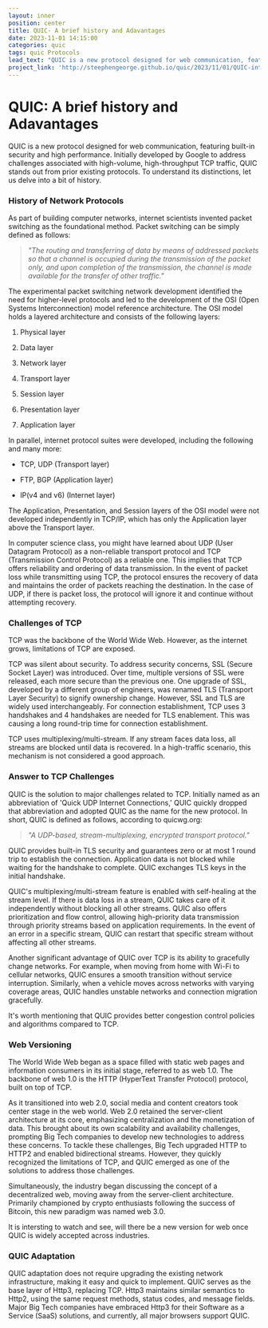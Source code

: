 ```yaml
---
layout: inner
position: center
title: QUIC- A brief history and Adavantages
date: 2023-11-01 14:15:00
categories: quic 
tags: quic Protocols
lead_text: "QUIC is a new protocol designed for web communication, featuring built-in security and high performance. Initially developed by Google to address challenges associated with high-volume, high-throughput TCP traffic, QUIC stands out from prior existing protocols."
project_link: 'http://steephengeorge.github.io/quic/2023/11/01/QUIC-intro-adv-history.html'
---
```


# QUIC: A brief history and Adavantages 

QUIC is a new protocol designed for web communication, featuring
built-in security and high performance. Initially developed by Google to
address challenges associated with high-volume, high-throughput TCP
traffic, QUIC stands out from prior existing protocols. To understand
its distinctions, let us delve into a bit of history.

### History of Network Protocols

As part of building computer networks, internet scientists invented
packet switching as the foundational method. Packet switching can be
simply defined as follows:

> *\"The routing and transferring of data by means of addressed packets
> so that a channel is occupied during the transmission of the packet
> only, and upon completion of the transmission, the channel is made
> available for the transfer of other traffic.\"*

The experimental packet switching network development identified the
need for higher-level protocols and led to the development of the OSI
(Open Systems Interconnection) model reference architecture. The OSI
model holds a layered architecture and consists of the following layers:

1.  Physical layer

2.  Data layer

3.  Network layer

4.  Transport layer

5.  Session layer

6.  Presentation layer

7.  Application layer

In parallel, internet protocol suites were developed, including the
following and many more:

-   TCP, UDP (Transport layer)

-   FTP, BGP (Application layer)

-   IP(v4 and v6) (Internet layer)

The Application, Presentation, and Session layers of the OSI model were
not developed independently in TCP/IP, which has only the Application
layer above the Transport layer.

In computer science class, you might have learned about UDP (User
Datagram Protocol) as a non-reliable transport protocol and TCP
(Transmission Control Protocol) as a reliable one. This implies that TCP
offers reliability and ordering of data transmission. In the event of
packet loss while transmitting using TCP, the protocol ensures the
recovery of data and maintains the order of packets reaching the
destination. In the case of UDP, if there is packet loss, the protocol
will ignore it and continue without attempting recovery.

### Challenges of TCP

TCP was the backbone of the World Wide Web. However, as the internet
grows, limitations of TCP are exposed.

TCP was silent about security. To address security concerns, SSL (Secure
Socket Layer) was introduced. Over time, multiple versions of SSL were
released, each more secure than the previous one. One upgrade of SSL,
developed by a different group of engineers, was renamed TLS (Transport
Layer Security) to signify ownership change. However, SSL and TLS are
widely used interchangeably. For connection establishment, TCP uses 3
handshakes and 4 handshakes are needed for TLS enablement. This was
causing a long round-trip time for connection establishment.

TCP uses multiplexing/multi-stream. If any stream faces data loss, all
streams are blocked until data is recovered. In a high-traffic scenario,
this mechanism is not considered a good approach.

### Answer to TCP Challenges

QUIC is the solution to major challenges related to TCP. Initially named
as an abbreviation of 'Quick UDP Internet Connections,' QUIC quickly
dropped that abbreviation and adopted QUIC as the name for the new
protocol. In short, QUIC is defined as follows, according to quicwg.org:

> *\"A UDP-based, stream-multiplexing, encrypted transport protocol.\"*

QUIC provides built-in TLS security and guarantees zero or at most 1
round trip to establish the connection. Application data is not blocked
while waiting for the handshake to complete. QUIC exchanges TLS keys in
the initial handshake.

QUIC\'s multiplexing/multi-stream feature is enabled with self-healing
at the stream level. If there is data loss in a stream, QUIC takes care
of it independently without blocking all other streams. QUIC also offers
prioritization and flow control, allowing high-priority data
transmission through priority streams based on application requirements.
In the event of an error in a specific stream, QUIC can restart that
specific stream without affecting all other streams.

Another significant advantage of QUIC over TCP is its ability to
gracefully change networks. For example, when moving from home with
Wi-Fi to cellular networks, QUIC ensures a smooth transition without
service interruption. Similarly, when a vehicle moves across networks
with varying coverage areas, QUIC handles unstable networks and
connection migration gracefully.

It\'s worth mentioning that QUIC provides better congestion control
policies and algorithms compared to TCP.

### Web Versioning

The World Wide Web began as a space filled with static web pages and
information consumers in its initial stage, referred to as web 1.0. The
backbone of web 1.0 is the HTTP (HyperText Transfer Protocol) protocol,
built on top of TCP.

As it transitioned into web 2.0, social media and content creators took
center stage in the web world. Web 2.0 retained the server-client
architecture at its core, emphasizing centralization and the
monetization of data. This brought about its own scalability and
availability challenges, prompting Big Tech companies to develop new
technologies to address these concerns. To tackle these challenges, Big
Tech upgraded HTTP to HTTP2 and enabled bidirectional streams. However,
they quickly recognized the limitations of TCP, and QUIC emerged as one
of the solutions to address those challenges.

Simultaneously, the industry began discussing the concept of a
decentralized web, moving away from the server-client architecture.
Primarily championed by crypto enthusiasts following the success of
Bitcoin, this new paradigm was named web 3.0.

It is intersting to watch and see, will there be a new version for web 
once QUIC is widely accepted across industries.  

### QUIC Adaptation

QUIC adaptation does not require upgrading the existing network
infrastructure, making it easy and quick to implement. QUIC serves as
the base layer of Http3, replacing TCP. Http3 maintains similar
semantics to Http2, using the same request methods, status codes, and
message fields. Major Big Tech companies have embraced Http3 for their
Software as a Service (SaaS) solutions, and currently, all major
browsers support QUIC.
